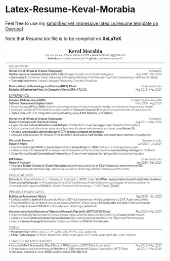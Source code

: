 # Latex-Resume-Keval-Morabia

Feel free to use my [simplified yet impressive latex cv/resume template on Overleaf](https://www.overleaf.com/latex/templates/keval-morabia-cv-slash-resume-template/crhfqbkmjfvp)

Note that _Resume.tex_ file is to be compiled on **XeLaTeX**

![Keval Morabia Resume Image](https://github.com/kevalmorabia97/Latex-Resume-Keval-Morabia/blob/master/Resume.jpg)
